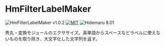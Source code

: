 # HmFilterLabelMaker

![HmFilterLabelMaker v1.0.2](https://img.shields.io/badge/HmFilterLabelMaker-v1.0.2-6479ff.svg)
[![MIT](https://img.shields.io/badge/license-MIT-blue.svg?style=flat)](LICENSE)
![Hidemaru 8.01](https://img.shields.io/badge/Hidemaru-v8.01-6479ff.svg)

秀丸・変換モジュールのエクササイズ。英単語からスペースなどラベルに使えないものを取り除き、大文字化した文字列を返す。
